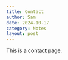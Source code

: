 ```yaml
---
title: Contact
author: Sam
date: 2024-10-17
category: Notes
layout: post
---
```


This is a contact page.
